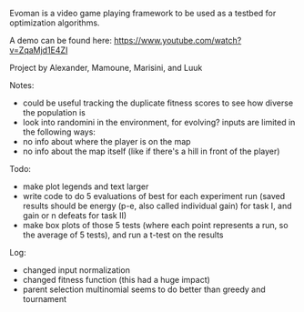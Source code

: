 Evoman is a video game playing framework to be used as a testbed for optimization algorithms.

A demo can be found here:  https://www.youtube.com/watch?v=ZqaMjd1E4ZI

Project by Alexander, Mamoune, Marisini, and Luuk

Notes:
- could be useful tracking the duplicate fitness scores to see how diverse the population is
- look into randomini in the environment, for evolving?
inputs are limited in the following ways:
- no info about where the player is on the map
- no info about the map itself (like if there's a hill in front of the player)

Todo:
- make plot legends and text larger
- write code to do 5 evaluations of best for each experiment run (saved results should be energy (p-e, also called individual gain) for task I, and gain or n defeats for task II)
- make box plots of those 5 tests (where each point represents a run, so the average of 5 tests), and run a t-test on the results

Log:
- changed input normalization
- changed fitness function (this had a huge impact)
- parent selection multinomial seems to do better than greedy and tournament

